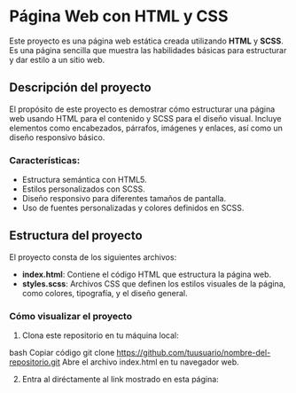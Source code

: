 # Página Web con HTML y CSS

Este proyecto es una página web estática creada utilizando **HTML** y **SCSS**. Es una página sencilla que muestra las habilidades básicas para estructurar y dar estilo a un sitio web.

## Descripción del proyecto

El propósito de este proyecto es demostrar cómo estructurar una página web usando HTML para el contenido y SCSS para el diseño visual. Incluye elementos como encabezados, párrafos, imágenes y enlaces, así como un diseño responsivo básico.

### Características:

- Estructura semántica con HTML5.
- Estilos personalizados con SCSS.
- Diseño responsivo para diferentes tamaños de pantalla.
- Uso de fuentes personalizadas y colores definidos en SCSS.

## Estructura del proyecto

El proyecto consta de los siguientes archivos:

- **index.html**: Contiene el código HTML que estructura la página web.
- **styles.scss**: Archivos CSS que definen los estilos visuales de la página, como colores, tipografía, y el diseño general.

### Cómo visualizar el proyecto

1. Clona este repositorio en tu máquina local:

bash
Copiar código
git clone https://github.com/tuusuario/nombre-del-repositorio.git
Abre el archivo index.html en tu navegador web.

2. Entra al diréctamente al link mostrado en esta página:
